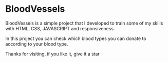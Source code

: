 # BloodVessels

BloodVessels is a simple project that I developed to train some of my skills with HTML, CSS, JAVASCRIPT and responsiveness.

In this project you can check which blood types you can donate to according to your blood type.

Thanks for visiting, if you like it, give it a star
